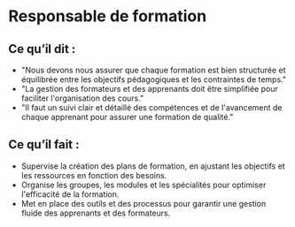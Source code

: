 # Responsable de formation
## Ce qu’il dit :
- "Nous devons nous assurer que chaque formation est bien structurée et équilibrée entre les objectifs pédagogiques et les contraintes de temps."
- "La gestion des formateurs et des apprenants doit être simplifiée pour faciliter l'organisation des cours."
- "Il faut un suivi clair et détaillé des compétences et de l'avancement de chaque apprenant pour assurer une formation de qualité."
## Ce qu’il fait :
- Supervise la création des plans de formation, en ajustant les objectifs et les ressources en fonction des besoins.
- Organise les groupes, les modules et les spécialités pour optimiser l'efficacité de la formation.
- Met en place des outils et des processus pour garantir une gestion fluide des apprenants et des formateurs.
